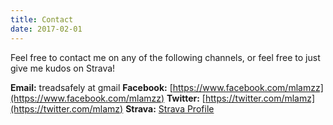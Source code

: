 ```yaml
---
title: Contact
date: 2017-02-01
---
```

Feel free to contact me on any of the following channels, or feel free to just give me kudos on Strava!

**Email:** treadsafely at gmail
**Facebook:** [https://www.facebook.com/mlamzz](https://www.facebook.com/mlamzz)
**Twitter:** [https://twitter.com/mlamz](https://twitter.com/mlamz)
**Strava:** [Strava Profile](https://www.strava.com/athletes/178932)